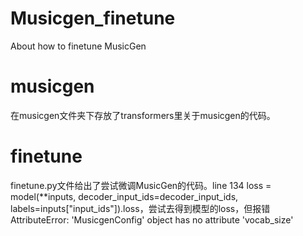 # Musicgen_finetune
About how to finetune MusicGen
# musicgen
在musicgen文件夹下存放了transformers里关于musicgen的代码。

# finetune
finetune.py文件给出了尝试微调MusicGen的代码。line 134 loss = model(**inputs, decoder_input_ids=decoder_input_ids, labels=inputs["input_ids"]).loss，尝试去得到模型的loss，但报错AttributeError: 'MusicgenConfig' object has no attribute 'vocab_size'
